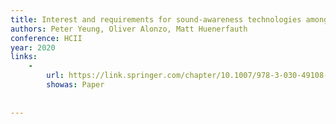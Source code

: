 ```yaml
---
title: Interest and requirements for sound-awareness technologies among deaf and hard-of-hearing users of assistive listening devices
authors: Peter Yeung, Oliver Alonzo, Matt Huenerfauth
conference: HCII
year: 2020
links:
    -
        url: https://link.springer.com/chapter/10.1007/978-3-030-49108-6_11
        showas: Paper
    
   
---
```

